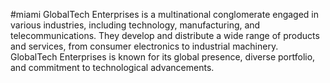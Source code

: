 #miami
GlobalTech Enterprises is a multinational conglomerate engaged in various industries, including technology, manufacturing, and telecommunications. They develop and distribute a wide range of products and services, from consumer electronics to industrial machinery. GlobalTech Enterprises is known for its global presence, diverse portfolio, and commitment to technological advancements.